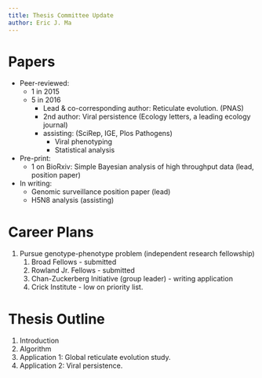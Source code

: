 ```yaml
---
title: Thesis Committee Update
author: Eric J. Ma
---
```


# Papers

- Peer-reviewed:
    - 1 in 2015
    - 5 in 2016
        - Lead & co-corresponding author: Reticulate evolution. (PNAS)
        - 2nd author: Viral persistence (Ecology letters, a leading ecology journal)
        - assisting: (SciRep, IGE, Plos Pathogens)
            - Viral phenotyping
            - Statistical analysis
- Pre-print:
    - 1 on BioRxiv: Simple Bayesian analysis of high throughput data (lead, position paper)
- In writing:
    - Genomic surveillance position paper (lead)
    - H5N8 analysis (assisting)

# Career Plans

1. Pursue genotype-phenotype problem (independent research fellowship)
    1. Broad Fellows - submitted
    1. Rowland Jr. Fellows - submitted
    1. Chan-Zuckerberg Initiative (group leader) - writing application
    1. Crick Institute - low on priority list.

# Thesis Outline

1. Introduction
1. Algorithm
1. Application 1: Global reticulate evolution study.
1. Application 2: Viral persistence.
